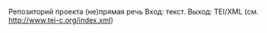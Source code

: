 Репозиторий проекта (не)прямая речь
Вход: текст. Выход: TEI/XML (см. http://www.tei-c.org/index.xml)
